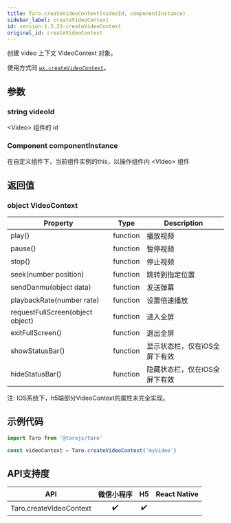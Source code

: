 ```yaml
---
title: Taro.createVideoContext(videoId, componentInstance)
sidebar_label: createVideoContext
id: version-1.3.23-createVideoContext
original_id: createVideoContext
---
```


创建 video 上下文 VideoContext 对象。

使用方式同 [`wx.createVideoContext`](https://developers.weixin.qq.com/miniprogram/dev/api/wx.createVideoContext.html)。

## 参数

### string videoId

&lt;Video&gt; 组件的 id

### Component componentInstance

在自定义组件下，当前组件实例的this，以操作组件内 &lt;Video&gt; 组件

## 返回值

### object VideoContext

| Property | Type | Description |
| --- | --- | --- |
play()|function|播放视频 
pause()|function|暂停视频 
stop()|function|停止视频 
seek(number position)|function|跳转到指定位置 
sendDanmu(object data)|function|发送弹幕
playbackRate(number rate)|function|设置倍速播放 
requestFullScreen(object object)|function|进入全屏
exitFullScreen()|function|退出全屏 
showStatusBar()|function|显示状态栏，仅在iOS全屏下有效 
hideStatusBar()|function|隐藏状态栏，仅在iOS全屏下有效
注: IOS系统下，h5端部分VideoContext的属性未完全实现。

## 示例代码

```jsx
import Taro from '@tarojs/taro'

const videoContext = Taro.createVideoContext('myVideo')
```



## API支持度


| API | 微信小程序 | H5 | React Native |
| :-: | :-: | :-: | :-: |
| Taro.createVideoContext | ✔️ | ✔️ |  |

